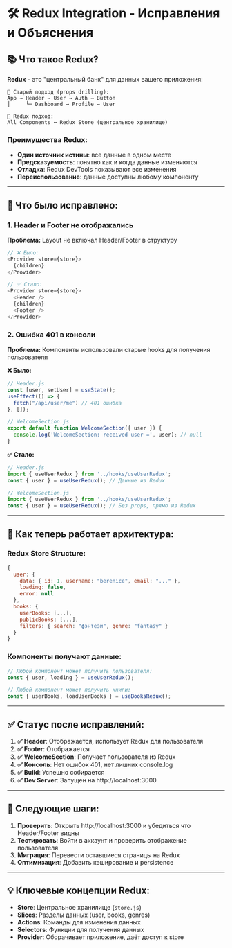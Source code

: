 # 🛠️ Redux Integration - Исправления и Объяснения

## 📚 **Что такое Redux?**

**Redux** - это "центральный банк" для данных вашего приложения:

```
🏪 Старый подход (props drilling):
App → Header → User → Auth → Button
│     └─ Dashboard → Profile → User

🏦 Redux подход:
All Components ↔ Redux Store (центральное хранилище)
```

### **Преимущества Redux:**
- **Один источник истины**: все данные в одном месте
- **Предсказуемость**: понятно как и когда данные изменяются  
- **Отладка**: Redux DevTools показывают все изменения
- **Переиспользование**: данные доступны любому компоненту

---

## 🔧 **Что было исправлено:**

### **1. Header и Footer не отображались**
**Проблема:** Layout не включал Header/Footer в структуру
```javascript
// ❌ Было:
<Provider store={store}>
  {children}
</Provider>

// ✅ Стало:
<Provider store={store}>
  <Header />
  {children}
  <Footer />
</Provider>
```

### **2. Ошибка 401 в консоли**
**Проблема:** Компоненты использовали старые hooks для получения пользователя

**❌ Было:**
```javascript
// Header.js
const [user, setUser] = useState();
useEffect(() => {
  fetch("/api/user/me") // 401 ошибка
}, []);

// WelcomeSection.js  
export default function WelcomeSection({ user }) {
  console.log('WelcomeSection: received user =', user); // null
}
```

**✅ Стало:**
```javascript
// Header.js
import { useUserRedux } from '../hooks/useUserRedux';
const { user } = useUserRedux(); // Данные из Redux

// WelcomeSection.js
import { useUserRedux } from '../hooks/useUserRedux';
const { user } = useUserRedux(); // Без props, прямо из Redux
```

---

## 🚀 **Как теперь работает архитектура:**

### **Redux Store Structure:**
```javascript
{
  user: {
    data: { id: 1, username: "berenice", email: "..." },
    loading: false,
    error: null
  },
  books: {
    userBooks: [...],
    publicBooks: [...], 
    filters: { search: "фэнтези", genre: "fantasy" }
  }
}
```

### **Компоненты получают данные:**
```javascript
// Любой компонент может получить пользователя:
const { user, loading } = useUserRedux();

// Любой компонент может получить книги:
const { userBooks, loadUserBooks } = useBooksRedux();
```

---

## ✅ **Статус после исправлений:**

1. **✅ Header**: Отображается, использует Redux для пользователя
2. **✅ Footer**: Отображается  
3. **✅ WelcomeSection**: Получает пользователя из Redux
4. **✅ Консоль**: Нет ошибок 401, нет лишних console.log
5. **✅ Build**: Успешно собирается
6. **✅ Dev Server**: Запущен на http://localhost:3000

---

## 🎯 **Следующие шаги:**

1. **Проверить**: Открыть http://localhost:3000 и убедиться что Header/Footer видны
2. **Тестировать**: Войти в аккаунт и проверить отображение пользователя
3. **Миграция**: Перевести оставшиеся страницы на Redux
4. **Оптимизация**: Добавить кэширование и persistence

---

## 💡 **Ключевые концепции Redux:**

- **Store**: Центральное хранилище (`store.js`)
- **Slices**: Разделы данных (user, books, genres)  
- **Actions**: Команды для изменения данных
- **Selectors**: Функции для получения данных
- **Provider**: Оборачивает приложение, даёт доступ к store
